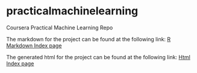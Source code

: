 # practicalmachinelearning
Coursera Practical Machine Learning Repo

The markdown for the project can be found at the following link: <a href="https://github.com/leedavies/practicalmachinelearning/blob/gh-pages/index.Rmd">R Markdown Index page</a>

The generated html for the project can be found at the following link: <a href="https://leedavies.github.io/practicalmachinelearning/"> Html Index page</a>
